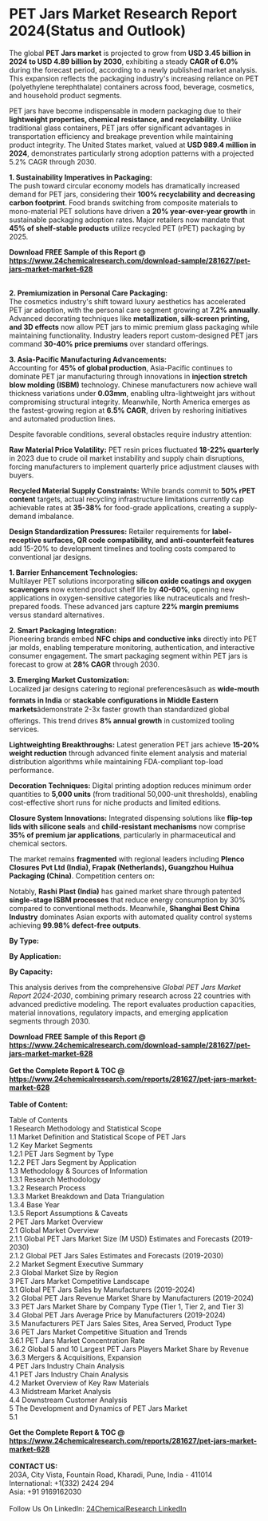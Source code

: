 <h1>PET Jars Market Research Report 2024(Status and Outlook)</h1><p>The global <strong>PET Jars market</strong> is projected to grow from <strong>USD 3.45 billion in 2024 to USD 4.89 billion by 2030</strong>, exhibiting a steady <strong>CAGR of 6.0%</strong> during the forecast period, according to a newly published market analysis. This expansion reflects the packaging industry's increasing reliance on PET (polyethylene terephthalate) containers across food, beverage, cosmetics, and household product segments.</p><p>PET jars have become indispensable in modern packaging due to their <strong>lightweight properties, chemical resistance, and recyclability</strong>. Unlike traditional glass containers, PET jars offer significant advantages in transportation efficiency and breakage prevention while maintaining product integrity. The United States market, valued at <strong>USD 989.4 million in 2024</strong>, demonstrates particularly strong adoption patterns with a projected 5.2% CAGR through 2030.</p><p><strong>1. Sustainability Imperatives in Packaging:</strong><br>
The push toward circular economy models has dramatically increased demand for PET jars, considering their <strong>100% recyclability and decreasing carbon footprint</strong>. Food brands switching from composite materials to mono-material PET solutions have driven a <strong>20% year-over-year growth</strong> in sustainable packaging adoption rates. Major retailers now mandate that <strong>45% of shelf-stable products</strong> utilize recycled PET (rPET) packaging by 2025.</p><div><b>Download FREE Sample of this Report @ 
            <a href="https://www.24chemicalresearch.com/download-sample/281627/pet-jars-market-market-628">
            https://www.24chemicalresearch.com/download-sample/281627/pet-jars-market-market-628</a></b></div><br><p><strong>2. Premiumization in Personal Care Packaging:</strong><br>
The cosmetics industry's shift toward luxury aesthetics has accelerated PET jar adoption, with the personal care segment growing at <strong>7.2% annually</strong>. Advanced decorating techniques like <strong>metallization, silk-screen printing, and 3D effects</strong> now allow PET jars to mimic premium glass packaging while maintaining functionality. Industry leaders report custom-designed PET jars command <strong>30-40% price premiums</strong> over standard offerings.</p><p><strong>3. Asia-Pacific Manufacturing Advancements:</strong><br>
Accounting for <strong>45% of global production</strong>, Asia-Pacific continues to dominate PET jar manufacturing through innovations in <strong>injection stretch blow molding (ISBM)</strong> technology. Chinese manufacturers now achieve wall thickness variations under <strong>0.03mm</strong>, enabling ultra-lightweight jars without compromising structural integrity. Meanwhile, North America emerges as the fastest-growing region at <strong>6.5% CAGR</strong>, driven by reshoring initiatives and automated production lines.</p><p>Despite favorable conditions, several obstacles require industry attention:</p><p><strong>Raw Material Price Volatility:</strong> PET resin prices fluctuated <strong>18-22% quarterly</strong> in 2023 due to crude oil market instability and supply chain disruptions, forcing manufacturers to implement quarterly price adjustment clauses with buyers.</p><p><strong>Recycled Material Supply Constraints:</strong> While brands commit to <strong>50% rPET content</strong> targets, actual recycling infrastructure limitations currently cap achievable rates at <strong>35-38%</strong> for food-grade applications, creating a supply-demand imbalance.</p><p><strong>Design Standardization Pressures:</strong> Retailer requirements for <strong>label-receptive surfaces, QR code compatibility, and anti-counterfeit features</strong> add 15-20% to development timelines and tooling costs compared to conventional jar designs.</p><p><strong>1. Barrier Enhancement Technologies:</strong><br>
Multilayer PET solutions incorporating <strong>silicon oxide coatings and oxygen scavengers</strong> now extend product shelf life by <strong>40-60%</strong>, opening new applications in oxygen-sensitive categories like nutraceuticals and fresh-prepared foods. These advanced jars capture <strong>22% margin premiums</strong> versus standard alternatives.</p><p><strong>2. Smart Packaging Integration:</strong><br>
Pioneering brands embed <strong>NFC chips and conductive inks</strong> directly into PET jar molds, enabling temperature monitoring, authentication, and interactive consumer engagement. The smart packaging segment within PET jars is forecast to grow at <strong>28% CAGR</strong> through 2030.</p><p><strong>3. Emerging Market Customization:</strong><br>
Localized jar designs catering to regional preferencesâsuch as <strong>wide-mouth formats in India</strong> or <strong>stackable configurations in Middle Eastern markets</strong>âdemonstrate 2-3x faster growth than standardized global offerings. This trend drives <strong>8% annual growth</strong> in customized tooling services.</p><p><strong>Lightweighting Breakthroughs:</strong> Latest generation PET jars achieve <strong>15-20% weight reduction</strong> through advanced finite element analysis and material distribution algorithms while maintaining FDA-compliant top-load performance.</p><p><strong>Decoration Techniques:</strong> Digital printing adoption reduces minimum order quantities to <strong>5,000 units</strong> (from traditional 50,000-unit thresholds), enabling cost-effective short runs for niche products and limited editions.</p><p><strong>Closure System Innovations:</strong> Integrated dispensing solutions like <strong>flip-top lids with silicone seals</strong> and <strong>child-resistant mechanisms</strong> now comprise <strong>35% of premium jar applications</strong>, particularly in pharmaceutical and chemical sectors.</p><p>The market remains <strong>fragmented</strong> with regional leaders including <strong>Plenco Closures Pvt Ltd (India), Frapak (Netherlands), Guangzhou Huihua Packaging (China)</strong>. Competition centers on:</p><p>Notably, <strong>Rashi Plast (India)</strong> has gained market share through patented <strong>single-stage ISBM processes</strong> that reduce energy consumption by 30% compared to conventional methods. Meanwhile, <strong>Shanghai Best China Industry</strong> dominates Asian exports with automated quality control systems achieving <strong>99.98% defect-free outputs</strong>.</p><p><strong>By Type:</strong></p><p><strong>By Application:</strong></p><p><strong>By Capacity:</strong></p><p>This analysis derives from the comprehensive <em>Global PET Jars Market Report 2024-2030</em>, combining primary research across 22 countries with advanced predictive modeling. The report evaluates production capacities, material innovations, regulatory impacts, and emerging application segments through 2030.</p><div><b>Download FREE Sample of this Report @ 
            <a href="https://www.24chemicalresearch.com/download-sample/281627/pet-jars-market-market-628">
            https://www.24chemicalresearch.com/download-sample/281627/pet-jars-market-market-628</a></b></div><br><div><b>Get the Complete Report & TOC @ 
            <a href="https://www.24chemicalresearch.com/reports/281627/pet-jars-market-market-628">
            https://www.24chemicalresearch.com/reports/281627/pet-jars-market-market-628</a></b></div><br>
            <b>Table of Content:</b><p>Table of Contents<br />
 1 Research Methodology and Statistical Scope<br />
 1.1 Market Definition and Statistical Scope of PET Jars<br />
 1.2 Key Market Segments<br />
 1.2.1 PET Jars Segment by Type<br />
 1.2.2 PET Jars Segment by Application<br />
 1.3 Methodology & Sources of Information<br />
 1.3.1 Research Methodology<br />
 1.3.2 Research Process<br />
 1.3.3 Market Breakdown and Data Triangulation<br />
 1.3.4 Base Year<br />
 1.3.5 Report Assumptions & Caveats<br />
 2 PET Jars Market Overview<br />
 2.1 Global Market Overview<br />
 2.1.1 Global PET Jars Market Size (M USD) Estimates and Forecasts (2019-2030)<br />
 2.1.2 Global PET Jars Sales Estimates and Forecasts (2019-2030)<br />
 2.2 Market Segment Executive Summary<br />
 2.3 Global Market Size by Region<br />
 3 PET Jars Market Competitive Landscape<br />
 3.1 Global PET Jars Sales by Manufacturers (2019-2024)<br />
 3.2 Global PET Jars Revenue Market Share by Manufacturers (2019-2024)<br />
 3.3 PET Jars Market Share by Company Type (Tier 1, Tier 2, and Tier 3)<br />
 3.4 Global PET Jars Average Price by Manufacturers (2019-2024)<br />
 3.5 Manufacturers PET Jars Sales Sites, Area Served, Product Type<br />
 3.6 PET Jars Market Competitive Situation and Trends<br />
 3.6.1 PET Jars Market Concentration Rate<br />
 3.6.2 Global 5 and 10 Largest PET Jars Players Market Share by Revenue<br />
 3.6.3 Mergers & Acquisitions, Expansion<br />
 4 PET Jars Industry Chain Analysis<br />
 4.1 PET Jars Industry Chain Analysis<br />
 4.2 Market Overview of Key Raw Materials<br />
 4.3 Midstream Market Analysis<br />
 4.4 Downstream Customer Analysis<br />
 5 The Development and Dynamics of PET Jars Market <br />
 5.1</p><div><b>Get the Complete Report & TOC @ 
            <a href="https://www.24chemicalresearch.com/reports/281627/pet-jars-market-market-628">
            https://www.24chemicalresearch.com/reports/281627/pet-jars-market-market-628</a></b></div><br><b>CONTACT US:</b><br>
            203A, City Vista, Fountain Road, Kharadi, Pune, India - 411014<br>
            International: +1(332) 2424 294<br>
            Asia: +91 9169162030 <br><br>
            Follow Us On LinkedIn: <a href="https://www.linkedin.com/company/24chemicalresearch/">24ChemicalResearch LinkedIn</a>